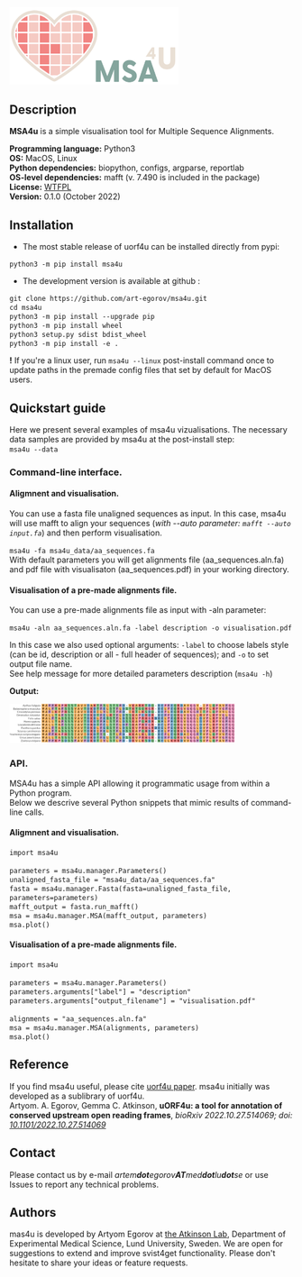 
<img  src="docs/img/msa4u_logo.png" width="300"/>


## Description

**MSA4u** is a simple visualisation tool for Multiple Sequence Alignments.

**Programming language:** Python3   
**OS:** MacOS, Linux  
**Python dependencies:** biopython, configs, argparse, reportlab  
**OS-level dependencies:** mafft (v. 7.490 is included in the package)   
**License:** [WTFPL](http://www.wtfpl.net)  
**Version:** 0.1.0 (October 2022)


## Installation

- The most stable release of uorf4u can be installed directly from pypi:

```
python3 -m pip install msa4u
```

- The development version is available at github :

```
git clone https://github.com/art-egorov/msa4u.git
cd msa4u
python3 -m pip install --upgrade pip
python3 -m pip install wheel
python3 setup.py sdist bdist_wheel
python3 -m pip install -e .
```

**!** If you're a linux user, run `msa4u --linux` post-install command once to update paths in the premade config files that set by default for MacOS users.

## Quickstart guide

Here we present several examples of msa4u vizualisations.
The necessary data samples are provided by msa4u at the post-install step:  
`msa4u --data` 

### Command-line interface.

#### Aligmnent and visualisation.

You can use a fasta file unaligned sequences as input. In this case, msa4u will use mafft to align your sequences (*with --auto parameter:* *`mafft --auto input.fa`*) and then perform visualisation.  

`msa4u -fa msa4u_data/aa_sequences.fa`  
With default parameters you will get alignments file (aa_sequences.aln.fa) and pdf file with visualisaton (aa_sequences.pdf) in your working directory.  

#### Visualisation of a pre-made alignments file.

You can use a pre-made alignments file as input with -aln parameter: 

`msa4u -aln aa_sequences.aln.fa -label description -o visualisation.pdf`

In this case we also used optional arguments: `-label` to choose labels style (can be id, description or all - full header of sequences); and `-o` to set output file name.  
See help message for more detailed parameters description (`msa4u -h`)

**Output:**

<img  src="docs/img/aa_sequences.png" width="400"/>

### API.

MSA4u has a simple API allowing it programmatic usage from within a Python program.  
Below we descrive several Python snippets that mimic results of command-line calls. 

#### Aligmnent and visualisation.

```
import msa4u

parameters = msa4u.manager.Parameters()
unaligned_fasta_file = "msa4u_data/aa_sequences.fa"
fasta = msa4u.manager.Fasta(fasta=unaligned_fasta_file, parameters=parameters)
mafft_output = fasta.run_mafft()
msa = msa4u.manager.MSA(mafft_output, parameters)
msa.plot()
```
#### Visualisation of a pre-made alignments file.

```
import msa4u

parameters = msa4u.manager.Parameters()
parameters.arguments["label"] = "description"
parameters.arguments["output_filename"] = "visualisation.pdf"

alignments = "aa_sequences.aln.fa"
msa = msa4u.manager.MSA(alignments, parameters)
msa.plot()
```
   
## Reference

If you find msa4u useful, please cite [uorf4u paper](https://doi.org/10.1101/2022.10.27.514069). msa4u initially was developed as a sublibrary of uorf4u.     
Artyom. A. Egorov, Gemma C. Atkinson, **uORF4u: a tool for annotation of conserved upstream open reading frames**, *bioRxiv 2022.10.27.514069; doi: [10.1101/2022.10.27.514069](https://doi.org/10.1101/2022.10.27.514069)*


## Contact

Please contact us by e-mail _artem**dot**egorov**AT**med**dot**lu**dot**se_ or use Issues to report any technical problems.  

## Authors

mas4u is developed by Artyom Egorov at [the Atkinson Lab](https://atkinson-lab.com), Department of Experimental Medical Science, Lund University, Sweden. We are open for suggestions to extend and improve svist4get functionality. Please don't hesitate to share your ideas or feature requests.
